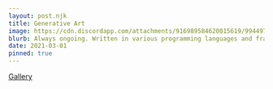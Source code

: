 ```yaml
---
layout: post.njk
title: Generative Art
image: https://cdn.discordapp.com/attachments/916989584620015619/994497664240586762/7_6_22_limit.gif
blurb: Always ongoing. Written in various programming languages and frameworks.
date: 2021-03-01
pinned: true
---
```

[Gallery](https://gallery.kxvin.com)
